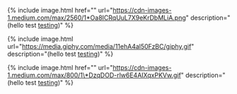 
{% include image.html href="" url="https://cdn-images-1.medium.com/max/2560/1*Oa8ICRqUuL7X9eKrDbMLiA.png" description="\(hello test [testing](http://google.com)\)" %}

{% include image.html url="https://media.giphy.com/media/11ehA4al50FzBC/giphy.gif" description="\(hello test [testing](http://google.com)\)" %}

{% include image.html href="" url="https://cdn-images-1.medium.com/max/800/1\*DzqDOD-rlw6E4AIXqxPKVw.gif" description="\(hello test [testing](http://google.com)\)" %}
